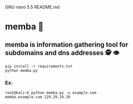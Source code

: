 
GNU nano 5.5                                  README.md
# memba :snake:
## memba is information gathering tool for subdomains and dns addresses :detective: :eye:
```
pip install -r requirements.txt
python memba.py
```
### Ex:
```
root@kali~$ python memba.py -u example.com
memba.example.com 129.29.29.39
```
